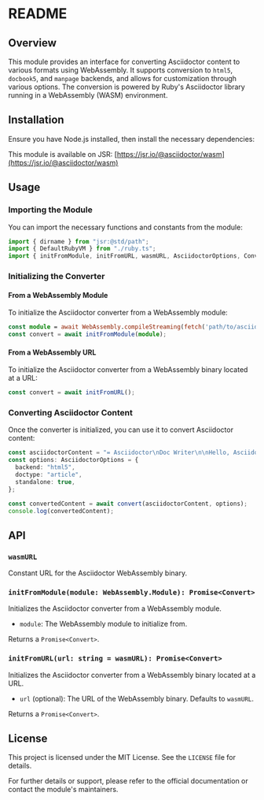 # README

## Overview

This module provides an interface for converting Asciidoctor content to various formats using WebAssembly. It supports conversion to `html5`, `docbook5`, and `manpage` backends, and allows for customization through various options. The conversion is powered by Ruby's Asciidoctor library running in a WebAssembly (WASM) environment.

## Installation

Ensure you have Node.js installed, then install the necessary dependencies:

This module is available on JSR: [https://jsr.io/@asciidoctor/wasm](https://jsr.io/@asciidoctor/wasm)

## Usage

### Importing the Module

You can import the necessary functions and constants from the module:

```typescript
import { dirname } from "jsr:@std/path";
import { DefaultRubyVM } from "./ruby.ts";
import { initFromModule, initFromURL, wasmURL, AsciidoctorOptions, Convert } from "./your_module";
```

### Initializing the Converter

#### From a WebAssembly Module

To initialize the Asciidoctor converter from a WebAssembly module:

```typescript
const module = await WebAssembly.compileStreaming(fetch('path/to/asciidoctor.wasm'));
const convert = await initFromModule(module);
```

#### From a WebAssembly URL

To initialize the Asciidoctor converter from a WebAssembly binary located at a URL:

```typescript
const convert = await initFromURL();
```

### Converting Asciidoctor Content

Once the converter is initialized, you can use it to convert Asciidoctor content:

```typescript
const asciidoctorContent = "= Asciidoctor\nDoc Writer\n\nHello, Asciidoctor!";
const options: AsciidoctorOptions = {
  backend: "html5",
  doctype: "article",
  standalone: true,
};

const convertedContent = await convert(asciidoctorContent, options);
console.log(convertedContent);
```

## API

### `wasmURL`

Constant URL for the Asciidoctor WebAssembly binary.

### `initFromModule(module: WebAssembly.Module): Promise<Convert>`

Initializes the Asciidoctor converter from a WebAssembly module.

* `module`: The WebAssembly module to initialize from.

Returns a `Promise<Convert>`.

### `initFromURL(url: string = wasmURL): Promise<Convert>`

Initializes the Asciidoctor converter from a WebAssembly binary located at a URL.

* `url` (optional): The URL of the WebAssembly binary. Defaults to `wasmURL`.

Returns a `Promise<Convert>`.

## License

This project is licensed under the MIT License. See the `LICENSE` file for details.

For further details or support, please refer to the official documentation or contact the module's maintainers.
